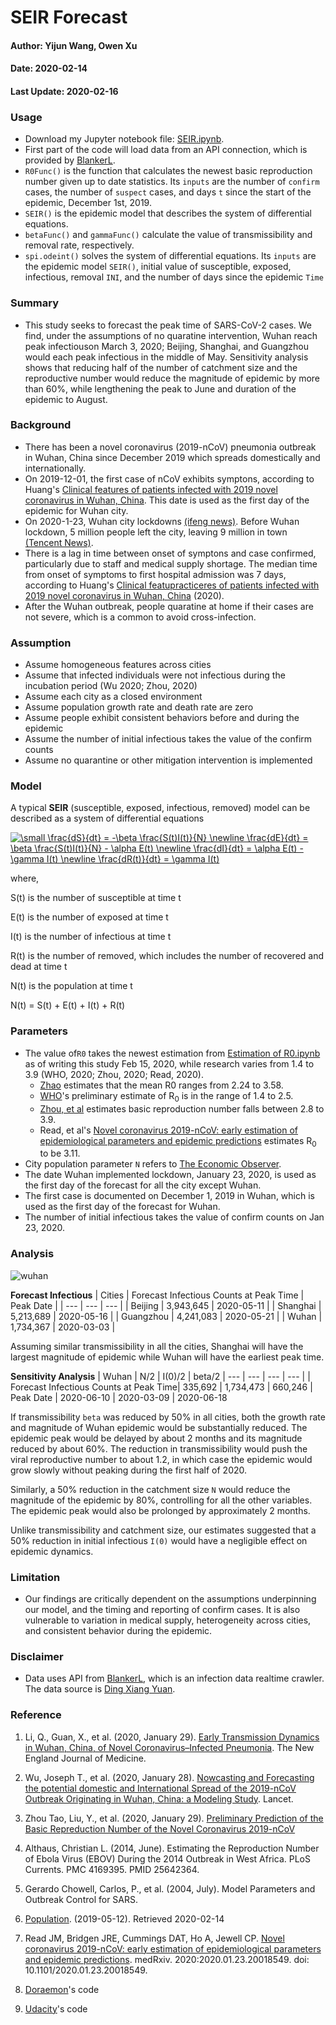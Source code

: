 # SEIR Forecast

#### Author: Yijun Wang, Owen Xu
#### Date: 2020-02-14
#### Last Update: 2020-02-16

### Usage
- Download my Jupyter notebook file: [SEIR.ipynb](https://github.com/yijunwang0805/YijunWang/blob/master/SEIR%20Forecast_Yijun%20Wang%20%26%20Owen%20Xu/SEIR.ipynb).
- First part of the code will load data from an API connection, which is provided by [BlankerL](https://lab.isaaclin.cn/nCoV/). 
- ```R0Func()``` is the function that calculates the newest basic reproduction number given up to date statistics. Its ```inputs``` are the number of ```confirm``` cases, the number of ```suspect``` cases, and days ```t``` since the start of the epidemic, December 1st, 2019.
- ```SEIR()``` is the epidemic model that describes the system of differential equations.
- ```betaFunc()``` and ```gammaFunc()``` calculate the value of transmissibility and removal rate, respectively.
- ```spi.odeint()``` solves the system of differential equations. Its ```inputs``` are the epidemic model ```SEIR()```, initial value of susceptible, exposed, infectious, removal ```INI```, and the number of days since the epidemic ```Time```

### Summary
- This study seeks to forecast the peak time of SARS-CoV-2 cases. We find, under the assumptions of no quaratine intervention, Wuhan reach peak infectiouson March 3, 2020; Beijing, Shanghai, and Guangzhou would each peak infectious in the middle of May. Sensitivity analysis shows that reducing half of the number of catchment size and the reproductive number would reduce the magnitude of epidemic by more than 60%, while lengthening the peak to June and duration of the epidemic to August.

### Background
- There has been a novel coronavirus (2019-nCoV) pneumonia outbreak in Wuhan, China since December 2019 which spreads domestically and internationally. 
- On 2019-12-01, the first case of nCoV exhibits symptons, according to Huang's [Clinical features of patients infected with 2019 novel coronavirus in Wuhan, China](https://www.thelancet.com/journals/lancet/article/PIIS0140-6736(20)30183-5/fulltext#seccestitle10). This date is used as the first day of the epidemic for Wuhan city.
- On 2020-1-23, Wuhan city lockdowns [(ifeng news)](http://news.ifeng.com/c/7tpL47zV2Vy). Before Wuhan lockdown, 5 million people left the city, leaving 9 million in town [(Tencent News)](https://new.qq.com/sv1/qd/aoyou.html?cmsid=20200127A0EFXJ00). 
- There is a lag in time between onset of symptons and case confirmed, particularly due to staff and medical supply shortage. The median time from onset of symptoms to first hospital admission was 7 days, according to Huang's [Clinical featupracticeres of patients infected with 2019 novel coronavirus in Wuhan, China](https://www.thelancet.com/journals/lancet/article/PIIS0140-6736(20)30183-5/fulltext#seccestitle10) (2020).
- After the Wuhan outbreak, people quaratine at home if their cases are not severe, which is a common  to avoid cross-infection. 

### Assumption
- Assume homogeneous features across cities
- Assume that infected individuals were not infectious during the incubation period (Wu 2020; Zhou, 2020)
- Assume each city as a closed environment
- Assume population growth rate and death rate are zero
- Assume people exhibit consistent behaviors before and during the epidemic
- Assume the number of initial infectious takes the value of the confirm counts
- Assume no quarantine or other mitigation intervention is implemented

### Model
A typical **SEIR** (susceptible, exposed, infectious, removed) model can be described as a system of differential equations

<a href="https://www.codecogs.com/eqnedit.php?latex=\small&space;\frac{dS}{dt}&space;=&space;-\beta&space;\frac{S(t)I(t)}{N}&space;\newline&space;\frac{dE}{dt}&space;=&space;\beta&space;\frac{S(t)I(t)}{N}&space;-&space;\alpha&space;E(t)&space;\newline&space;\frac{dI}{dt}&space;=&space;\alpha&space;E(t)&space;-&space;\gamma&space;I(t)&space;\newline&space;\frac{dR(t)}{dt}&space;=&space;\gamma&space;I(t)" target="_blank"><img src="https://latex.codecogs.com/gif.latex?\small&space;\frac{dS}{dt}&space;=&space;-\beta&space;\frac{S(t)I(t)}{N}&space;\newline&space;\frac{dE}{dt}&space;=&space;\beta&space;\frac{S(t)I(t)}{N}&space;-&space;\alpha&space;E(t)&space;\newline&space;\frac{dI}{dt}&space;=&space;\alpha&space;E(t)&space;-&space;\gamma&space;I(t)&space;\newline&space;\frac{dR(t)}{dt}&space;=&space;\gamma&space;I(t)" title="\small \frac{dS}{dt} = -\beta \frac{S(t)I(t)}{N} \newline \frac{dE}{dt} = \beta \frac{S(t)I(t)}{N} - \alpha E(t) \newline \frac{dI}{dt} = \alpha E(t) - \gamma I(t) \newline \frac{dR(t)}{dt} = \gamma I(t)" /></a>

where,

S(t) is the number of susceptible at time t

E(t) is the number of exposed at time t

I(t) is the number of infectious at time t

R(t) is the number of removed, which includes the number of recovered and dead at time t

N(t) is the population at time t

N(t) = S(t) + E(t) + I(t) + R(t)

### Parameters
- The value of```R0``` takes the newest estimation from [Estimation of R0.ipynb](https://github.com/yijunwang0805/YijunWang/blob/master/Estimation%20of%20R0_Yijun/Estimation%20of%20R0.ipynb) as of writing this study Feb 15, 2020, while research varies from 1.4 to 3.9 (WHO, 2020; Zhou, 2020; Read, 2020).
  * [Zhao](https://www.ijidonline.com/article/S1201-9712(20)30053-9/fulltext) estimates that the mean R0 ranges from 2.24 to 3.58.
  * [WHO](https://www.who.int/news-room/detail/23-01-2020-statement-on-the-meeting-of-the-international-health-regulations-(2005)-emergency-committee-regarding-the-outbreak-of-novel-coronavirus-(2019-ncov))'s preliminary estimate of R<sub>0</sub> is in the range of 1.4 to 2.5. 
  * [Zhou, et al](https://arxiv.org/abs/2001.10530) estimates basic reproduction number falls between 2.8 to 3.9. 
  * Read, et al's [Novel coronavirus 2019-nCoV: early estimation of epidemiological parameters and epidemic predictions](https://www.medrxiv.org/content/10.1101/2020.01.23.20018549v2.article-info) estimates R<sub>0</sub> to be 3.11.
- City population parameter ```N``` refers to [The Economic Observer](https://baijiahao.baidu.com/s?id=1656943894281117716&wfr=spider&for=pc).
- The date Wuhan implemented lockdown, January 23, 2020, is used as the first day of the forecast for all the city except Wuhan.
- The first case is documented on December 1, 2019 in Wuhan, which is used as the first day of the forecast for Wuhan. 
- The number of initial infectious takes the value of confirm counts on Jan 23, 2020.

### Analysis

![wuhan](https://user-images.githubusercontent.com/56286591/74587420-15571380-502d-11ea-955a-c6869b693af4.png)

**Forecast Infectious**
| Cities | Forecast Infectious Counts at Peak Time | Peak Date | 
| --- | --- | --- | 
| Beijing | 3,943,645 | 2020-05-11 | 
| Shanghai | 5,213,689 | 2020-05-16 | 
| Guangzhou | 4,241,083  | 2020-05-21 | 
| Wuhan | 1,734,367 | 2020-03-03 |

Assuming similar transmissibility in all the cities, Shanghai will have the largest magnitude of epidemic while Wuhan will have the earliest peak time.

**Sensitivity Analysis**
| Wuhan | N/2 | I(0)/2 | beta/2
| --- | --- | --- | --- |
| Forecast Infectious Counts at Peak Time| 335,692 | 1,734,473 | 660,246
| Peak Date | 2020-06-10 | 2020-03-09 | 2020-06-18

If transmissibility ```beta``` was reduced by 50% in all cities, both the growth rate and magnitude of Wuhan epidemic would be substantially reduced. The epidemic peak would be delayed by about 2 months and its magnitude reduced by about 60%. The reduction in
transmissibility would push the viral reproductive number to about 1.2, in which case the epidemic would grow slowly without peaking during the first half of 2020.

Similarly, a 50% reduction in the catchment size ```N``` would reduce the magnitude of the epidemic by 80%, controlling for all the other variables. The epidemic peak would also be prolonged by approximately 2 months. 

Unlike transmissibility and catchment size, our estimates suggested that a 50% reduction in initial infectious ```I(0)``` would have a negligible effect on epidemic dynamics.

### Limitation
- Our findings are critically dependent on the assumptions underpinning our model, and the timing and reporting of confirm cases. It is also vulnerable to variation in medical supply, heterogeneity across cities, and consistent behavior during the epidemic.

### Disclaimer
- Data uses API from [BlankerL](https://github.com/BlankerL/DXY-COVID-19-Crawler), which is an infection data realtime crawler. The data source is [Ding Xiang Yuan](https://3g.dxy.cn/newh5/view/pneumonia).

### Reference
1. Li, Q., Guan, X., et al. (2020, January 29). [Early Transmission Dynamics in Wuhan, China, of Novel Coronavirus–Infected Pneumonia](https://www.nejm.org/doi/full/10.1056/NEJMoa2001316#article_references). The New England Journal of Medicine. 

1. Wu, Joseph T., et al. (2020, January 28). [Nowcasting and Forecasting the potential domestic and International Spread of the 2019-nCoV Outbreak Originating in Wuhan, China: a Modeling Study](https://www.thelancet.com/journals/lancet/article/PIIS0140-6736(20)30260-9/fulltext). Lancet.

1. Zhou Tao, Liu, Y., et al. (2020, January 29). [Preliminary Prediction of the Basic Repreduction Number of the Novel Coronavirus 2019-nCoV](http://kns.cnki.net/kcms/detail/51.1656.r.20200204.1640.002.html)

1. Althaus, Christian L. (2014, June). Estimating the Reproduction Number of Ebola Virus (EBOV) During the 2014 Outbreak in West Africa. PLoS Currents. PMC 4169395. PMID 25642364.

1. Gerardo Chowell, Carlos, P., et al. (2004, July). Model Parameters and Outbreak Control for SARS.

1. [Population](http://worldpopulationreview.com/world-cities/). (2019-05-12). Retrieved 2020-02-14

1. Read JM, Bridgen JRE, Cummings DAT, Ho A, Jewell CP. [Novel coronavirus
2019-nCoV: early estimation of epidemiological parameters and epidemic predictions](https://www.medrxiv.org/content/10.1101/2020.01.23.20018549v1.full.pdf).
medRxiv. 2020:2020.01.23.20018549. doi: 10.1101/2020.01.23.20018549.

1. [Doraemon](https://zhuanlan.zhihu.com/p/104091330?utm_source=wechat_session&utm_medium=social&utm_oi=1166139227388686336)'s code

1. [Udacity](https://classroom.udacity.com/courses/cs222)'s code


